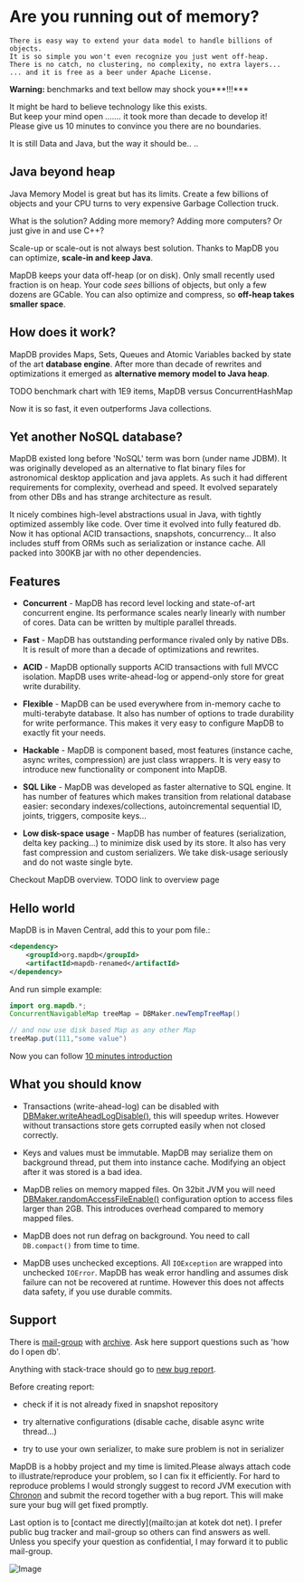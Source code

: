 Are you running out of memory?
=============================

```
There is easy way to extend your data model to handle billions of objects.
It is so simple you won't even recognize you just went off-heap.
There is no catch, no clustering, no complexity, no extra layers...
... and it is free as a beer under Apache License.
```

**Warning:** benchmarks and text bellow may shock you***!!!***

It might be hard to believe technology like this exists. <br/>
But keep your mind open *.......* it took more than decade to develop it!<br/>
Please give us 10 minutes to convince you there are no boundaries.

It is still Data and Java, but the way it should be.. ..

Java beyond heap
----------------

Java Memory Model is great but has its limits. Create a few billions of objects and your CPU turns
to very expensive Garbage Collection truck.

What is the solution? Adding more memory? Adding more computers? Or just give in and use C++?

Scale-up or scale-out is not always best solution. Thanks to MapDB you can optimize, **scale-in and keep Java**.

MapDB keeps your data off-heap (or on disk). Only small recently used fraction is on heap.
Your code *sees* billions of objects, but only a few dozens are GCable. You can also optimize and compress, so
**off-heap takes smaller space**.


How does it work?
-------------------

MapDB provides Maps, Sets, Queues and Atomic Variables backed by state of the art **database engine**.
After more than decade of rewrites and optimizations it emerged as **alternative memory model to Java heap**.

TODO benchmark chart with 1E9 items, MapDB versus ConcurrentHashMap

Now it is so fast, it even outperforms Java collections.


Yet another NoSQL database?
----------------------------
MapDB existed long before 'NoSQL' term was born (under name JDBM). It was originally developed as an alternative
to flat binary files for astronomical desktop application and java applets. As such it had different
requirements for complexity, overhead and speed. It evolved separately from other DBs and has strange architecture as result.

It nicely combines high-level abstractions usual in Java, with tightly optimized assembly like code.
Over time it evolved into fully featured db. Now it has optional ACID transactions, snapshots, concurrency...
It also includes stuff from ORMs such as serialization or instance cache. All packed into 300KB jar with no other dependencies.


Features
-----------

* **Concurrent** - MapDB has record level locking and state-of-art concurrent engine. Its performance scales nearly linearly with number of cores. Data can be written by multiple parallel threads.

* **Fast** - MapDB has outstanding performance rivaled only by native DBs. It is result of more than a decade of optimizations and rewrites.

* **ACID** - MapDB optionally supports ACID transactions with full MVCC isolation. MapDB uses write-ahead-log or append-only store for great write durability.

* **Flexible** - MapDB can be used everywhere from in-memory cache to multi-terabyte database. It also has number of options to trade durability for write performance. This makes it very easy to configure MapDB to exactly fit your needs.

* **Hackable** - MapDB is component based, most features (instance cache, async writes, compression) are just class wrappers. It is very easy to introduce new functionality or component into MapDB.

* **SQL Like** - MapDB was developed as faster alternative to SQL engine. It has number of features which makes transition from relational database easier: secondary indexes/collections, autoincremental sequential ID, joints, triggers, composite keys...

* **Low disk-space usage** - MapDB has number of features (serialization, delta key packing...) to minimize disk used by its store. It also has very fast compression and custom serializers. We take disk-usage seriously and do not waste single byte.

Checkout MapDB overview. TODO link to overview page

Hello world
-----------

MapDB is in Maven Central, add this to your pom file.:

```xml
<dependency>
    <groupId>org.mapdb</groupId>
    <artifactId>mapdb-renamed</artifactId>
</dependency>
```

And run simple example:

```java
import org.mapdb.*;
ConcurrentNavigableMap treeMap = DBMaker.newTempTreeMap()

// and now use disk based Map as any other Map
treeMap.put(111,"some value")
```

Now you can follow [10 minutes introduction](intro.html)


What you should know
----------------------
* Transactions (write-ahead-log) can be disabled with <a href="http://www.mapdb.org/apidocs/org/mapdb/DBMaker.html#writeAheadLogDisable()">DBMaker.writeAheadLogDisable()</a>, this will speedup writes. However without transactions store gets corrupted easily when not closed correctly.

* Keys and values must be immutable. MapDB may serialize them on background thread, put them into instance cache. Modifying an object after it was stored is a bad idea.

* MapDB relies on memory mapped files. On 32bit JVM you will need <a href="http://www.mapdb.org/apidocs/org/mapdb/DBMaker.html#randomAccessFileEnable()">DBMaker.randomAccessFileEnable()</a> configuration option to access files larger than 2GB. This introduces overhead compared to memory mapped files.

* MapDB does not run defrag on background. You need to call `DB.compact()` from time to time.

* MapDB uses unchecked exceptions. All `IOException` are wrapped into unchecked `IOError`. MapDB has weak error handling and assumes disk failure can not be recovered at runtime. However this does not affects data safety, if you use durable commits.



Support
-------
There is [mail-group](mailto:mapdb@googlegroups.com) with [archive](http://groups.google.com/group/mapdb). Ask here
support questions such as 'how do I open db'.

Anything with stack-trace should go to [new bug report](https://github.com/jankotek/MapDB/issues/new).

Before creating report:

* check if it is not already fixed in snapshot repository

* try alternative configurations (disable cache, disable async write thread...)

* try to use your own serializer, to make sure problem is not in serializer

MapDB is a hobby project and my time is limited.Please always attach code to illustrate/reproduce your problem, so I can fix it efficiently. For hard to reproduce problems I would strongly suggest to record JVM execution with
[Chronon](http://www.chrononsystems.com/learn-more/products-overview) and submit the record together with a bug report. This will make sure your
bug will get fixed promptly.

Last option is to [contact me directly](mailto:jan at kotek dot net). I prefer public bug tracker and mail-group so others can find answers as well. Unless you specify your question as confidential, I may forward it to public mail-group.


![Image](https://www.google-analytics.com/__utm.gif?utmac=UA-42074659-3&raw=true)
